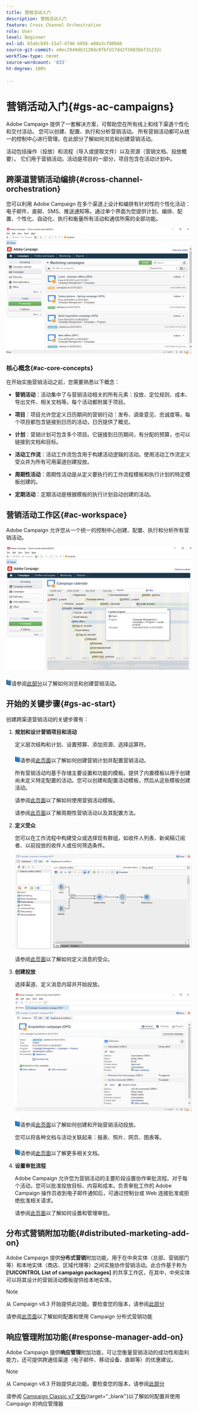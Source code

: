 ```yaml
---
title: 营销活动入门
description: 营销活动入门
feature: Cross Channel Orchestration
role: User
level: Beginner
exl-id: b5a6c845-13a7-4746-b856-a08a3cf80b66
source-git-commit: e0ec2940db3120dc8fbfd17dd2f5083bbf31232c
workflow-type: tm+mt
source-wordcount: '833'
ht-degree: 100%

---
```


# 营销活动入门{#gs-ac-campaigns}

Adobe Campaign 提供了一套解决方案，可帮助您在所有线上和线下渠道个性化和交付活动。 您可以创建、配置、执行和分析营销活动。 所有营销活动都可从统一的控制中心进行管理。在此部分了解如何浏览和创建营销活动。

活动包括操作（投放）和流程（导入或提取文件）以及资源（营销文档、投放概要）。 它们用于营销活动。活动是项目的一部分，项目包含在活动计划中。

## 跨渠道营销活动编排{#cross-channel-orchestration}

您可以利用 Adobe Campaign 在多个渠道上设计和编排有针对性的个性化活动：电子邮件、直邮、SMS、推送通知等。通过单个界面为您提供计划、编排、配置、个性化、自动化、执行和衡量所有活动和通信所需的全部功能。

![](assets/campaign-tab.png)

### 核心概念{#ac-core-concepts}

在开始实施营销活动之前，您需要熟悉以下概念：

* **营销活动**：活动集中了与营销活动相关的所有元素：投放、定位规则、成本、导出文件、相关文档等。每个活动都附属于项目。

* **项目**：项目允许您定义日历期间的营销行动：发布、调查意见、忠诚度等。每个项目都包含链接到日历的活动，日历提供了概览。

* **计划**：营销计划可包含多个项目。它链接到日历期间，有分配的预算，也可以链接到文档和目标。

* **活动工作流**：活动工作流包含用于构建活动逻辑的活动。使用活动工作流定义受众并为所有可用渠道创建投放。

* **周期性活动**：周期性活动是从定义要执行的工作流程模板和执行计划的特定模板创建的。

* **定期活动**：定期活动是根据模板的执行计划自动创建的活动。

## 营销活动工作区{#ac-workspace}

Adobe Campaign 允许您从一个统一的控制中心创建、配置、执行和分析所有营销活动。

![](assets/calendar.png)

![](../assets/do-not-localize/book.png)请参阅[此部分](https://experienceleague.adobe.com/docs/campaign/automation/campaign-orchestration/set-up-campaigns.html?lang=zh-Hans)以了解如何浏览和创建营销活动。

## 开始的关键步骤{#gs-ac-start}

创建跨渠道营销活动的关键步骤有：

1. **规划和设计营销项目和活动**

   定义层次结构和计划、设置预算、添加资源、选择运算符。

   ![](../assets/do-not-localize/book.png)请参阅[此页面](https://experienceleague.adobe.com/docs/campaign/automation/campaign-orchestration/marketing-campaign-create.html?lang=zh-Hans)以了解如何创建营销计划并配置营销活动。

   所有营销活动均基于存储主要设置和功能的模板。提供了内置模板以用于创建尚未定义特定配置的活动。您可以创建和配置活动模板，然后从这些模板创建活动。

   请参阅[此页面](https://experienceleague.adobe.com/docs/campaign/automation/campaign-orchestration/marketing-campaign-templates.html?lang=zh-Hans)以了解如何使用营销活动模板。

   请参阅[此页面](https://experienceleague.adobe.com/docs/campaign/automation/campaign-orchestration/recurring-periodic-campaigns.html?lang=zh-Hans)以了解周期性营销活动以及其配置方法。

1. **定义受众**

   您可以在工作流程中构建受众或选择现有群组，如收件人列表、新闻稿订阅者、以前投放的收件人或任何筛选条件。

   ![](assets/campaign-wf.png)

   请参阅[此页面](https://experienceleague.adobe.com/docs/campaign/automation/campaign-orchestration/marketing-campaign-target.html?lang=zh-Hans)以了解如何定义消息的受众。

1. **创建投放**

   选择渠道、定义消息内容并开始投放。

   ![](assets/campaign-dashboard.png)

   ![](../assets/do-not-localize/book.png)请参阅[此页面](https://experienceleague.adobe.com/docs/campaign/automation/campaign-orchestration/marketing-campaign-deliveries.html?lang=zh-Hans)以了解如何创建和开始营销活动投放。

   您可以将各种文档与活动关联起来：报表、照片、网页、图表等。

   ![](../assets/do-not-localize/book.png)请参阅[此页面](https://experienceleague.adobe.com/docs/campaign/automation/campaign-orchestration/marketing-campaign-assets.html?lang=zh-Hans)以了解更多相关文档。

1. **设置审批流程**

   Adobe Campaign 允许您为营销活动的主要阶段设置协作审批流程。对于每个活动，您可以批准投放目标、内容和成本。负责审批工作的 Adobe Campaign 操作员收到电子邮件通知后，可通过控制台或 Web 连接批准或拒绝批准相关请求。

   请参阅[此页面](https://experienceleague.adobe.com/docs/campaign/automation/campaign-orchestration/marketing-campaign-approval.html?lang=zh-Hans#campaign-orchestration)以了解如何设置和管理审批。


## 分布式营销附加功能{#distributed-marketing-add-on}

Adobe Campaign 提供&#x200B;**分布式营销**&#x200B;附加功能，用于在中央实体（总部、营销部门等）和本地实体（商店、区域代理等）之间实施协作营销活动。此合作基于称为 **[!UICONTROL List of campaign packages]** 的共享工作区，在其中，中央实体可以将其设计的营销活动模板提供给本地实体。

>[!NOTE]
>
>从 Campaign v8.3 开始提供此功能。要检查您的版本，请参阅[此部分](compatibility-matrix.md#how-to-check-your-campaign-version-and-buildversion)

请参阅[此页面](https://experienceleague.adobe.com/docs/campaign/automation/distributed-marketing/about-distributed-marketing.html?lang=zh-Hans)以了解如何配置和使用 Campaign 分布式营销功能

## 响应管理附加功能{#response-manager-add-on}

Adobe Campaign 提供&#x200B;**响应管理**&#x200B;附加功能，可让您衡量营销活动的成功性和盈利能力，还可提供跨通信渠道（电子邮件、移动设备、直邮等）的优惠建议。

>[!NOTE]
>
>从 Campaign v8.3 开始提供此功能。要检查您的版本，请参阅[此部分](compatibility-matrix.md#how-to-check-your-campaign-version-and-buildversion)

[](../assets/do-not-localize/book.png)请参阅 [Campaign Classic v7 文档](https://experienceleague.adobe.com/docs/campaign-classic/using/response-manager/about-response-manager.html?lang=zh-Hans){target="_blank"}以了解如何配置并使用 Campaign 的响应管理器
